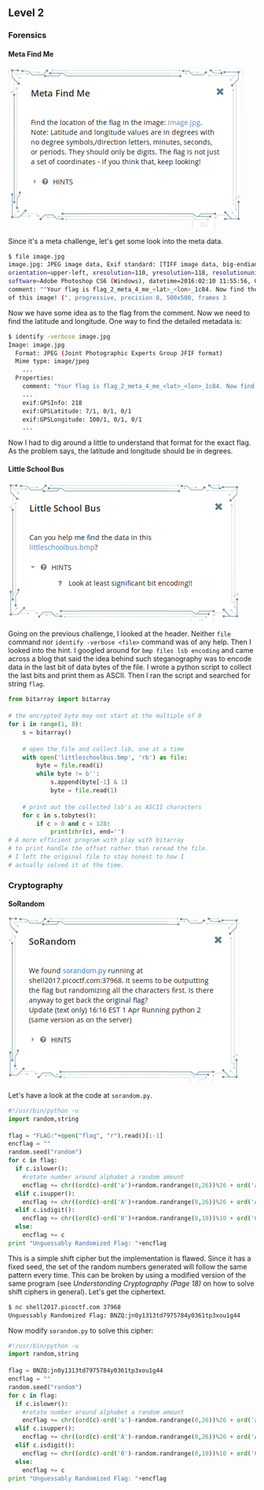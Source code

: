 ## Level 2

### Forensics

#### Meta Find Me

![1527230185989](assets/1527230185989.png)

Since it's a meta challenge, let's get some look into the meta data.  

```bash
$ file image.jpg
image.jpg: JPEG image data, Exif standard: [TIFF image data, big-endian, direntries=8,
orientation=upper-left, xresolution=110, yresolution=118, resolutionunit=2,
software=Adobe Photoshop CS6 (Windows), datetime=2016:02:10 11:55:56, GPS-Data],
comment: ""Your flag is flag_2_meta_4_me_<lat>_<lon>_1c84. Now find the GPS coordinates
of this image! (", progressive, precision 8, 500x500, frames 3
```



Now we have some idea as to the flag from the comment. Now we need to find the latitude and longitude. One way to find the detailed metadata is:

```bash
$ identify -verbose image.jpg
Image: image.jpg
  Format: JPEG (Joint Photographic Experts Group JFIF format)
  Mime type: image/jpeg
    ...
  Properties:
    comment: "Your flag is flag_2_meta_4_me_<lat>_<lon>_1c84. Now find the GPS coordinates of this image! (Degrees only please)"
	...
    exif:GPSInfo: 218
    exif:GPSLatitude: 7/1, 0/1, 0/1
    exif:GPSLongitude: 100/1, 0/1, 0/1
    ...
```

Now I had to dig around a little to understand that format for the exact flag. As the problem says, the latitude and longitude  should be in degrees.

#### Little School Bus

![1527235488807](assets/1527235488807.png)

Going on the previous challenge, I looked at the header. Neither ```file``` command nor `identify -verbose <file>` command was of any help. Then I looked into the hint. I googled around for `bmp files lsb encoding` and came across a blog that said the idea behind such steganography was to encode data in the last bit of data  bytes of the file. I wrote a python script to collect the last bits and print them as ASCII. Then I ran the script and searched for string `flag`.

```python
from bitarray import bitarray

# the encrypted byte may not start at the multiple of 8
for i in range(1, 8):
    s = bitarray()
    
    # open the file and collect lsb, one at a time
    with open('littleschoolbus.bmp', 'rb') as file:
        byte = file.read(i)
        while byte != b'':
            s.append(byte[-1] & 1)
            byte = file.read(1)
    
    # print out the collected lsb's as ASCII characters
    for c in s.tobytes():
        if c > 0 and c < 128:
            print(chr(c), end='')
# A more efficient program with play with bitarray
# to print handle the offset rather than reread the file.
# I left the original file to stay honest to how I
# actually solved it at the time.
```

### Cryptography

#### SoRandom

![1527245422905](assets/1527245422905.png)

Let's have a look at the code at `sorandom.py`.

```python
#!/usr/bin/python -u
import random,string

flag = "FLAG:"+open("flag", "r").read()[:-1]
encflag = ""
random.seed("random")
for c in flag:
  if c.islower():
    #rotate number around alphabet a random amount
    encflag += chr((ord(c)-ord('a')+random.randrange(0,26))%26 + ord('a'))
  elif c.isupper():
    encflag += chr((ord(c)-ord('A')+random.randrange(0,26))%26 + ord('A'))
  elif c.isdigit():
    encflag += chr((ord(c)-ord('0')+random.randrange(0,10))%10 + ord('0'))
  else:
    encflag += c
print "Unguessably Randomized Flag: "+encflag

```

This is a simple shift cipher but the implementation is flawed. Since it has a fixed seed, the set of the random numbers generated will follow the same pattern every time. This can be broken by using a modified version of the same  program (see _Understanding Cryptography (Page 18)_ on how to solve shift ciphers in general). Let's get the ciphertext.

```bash
$ nc shell2017.picoctf.com 37968
Unguessably Randomized Flag: BNZQ:jn0y1313td7975784y0361tp3xou1g44
```

Now modify `sorandom.py` to solve this cipher:

```python
#!/usr/bin/python -u
import random,string

flag = BNZQ:jn0y1313td7975784y0361tp3xou1g44
encflag = ""
random.seed("random")
for c in flag:
  if c.islower():
    #rotate number around alphabet a random amount
    encflag += chr((ord(c)-ord('a')-random.randrange(0,26))%26 + ord('a'))
  elif c.isupper():
    encflag += chr((ord(c)-ord('A')-random.randrange(0,26))%26 + ord('A'))
  elif c.isdigit():
    encflag += chr((ord(c)-ord('0')-random.randrange(0,10))%10 + ord('0'))
  else:
    encflag += c
print "Unguessably Randomized Flag: "+encflag
```

